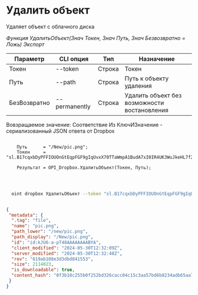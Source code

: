﻿---
sidebar_position: 7
---

# Удалить объект
 Удаляет объект с облачного диска


*Функция УдалитьОбъект(Знач Токен, Знач Путь, Знач Безвозвратно = Ложь) Экспорт*

  | Параметр | CLI опция | Тип | Назначение |
  |-|-|-|-|
  | Токен | --token | Строка | Токен |
  | Путь | --path | Строка | Путь к объекту удаления |
  | БезВозвратно | --permanently | Строка | Удалить объект без возможности востановления |

  
  Вовзращаемое значение:   Соответствие Из КлючИЗначение - сериализованный JSON ответа от Dropbox

```bsl title="Пример кода"
	
    Путь      = "/New/pic.png";  
    Токен     = "sl.B17cqxbDyPFFIOUOnGtEqpFGF9gIqUvxX70TTaWmpA1BudA7xI0IR4UK3WuJkeHL7f229VtvwT...";  
    
    Результат = OPI_Dropbox.УдалитьОбъект(Токен, Путь);

	
```

```sh title="Пример команд CLI"
    
  oint dropbox УдалитьОбъект --token "sl.B17cqxbDyPFFIOUOnGtEqpFGF9gIqUvxX70TTaWmpA1BudA7xI0IR4UK3WuJkeHL7f229VtvwT..." --path %path% --permanently %permanently%

```


```json title="Результат"

{
 "metadata": {
  ".tag": "file",
  "name": "pic.png",
  "path_lower": "/new/pic.png",
  "path_display": "/New/pic.png",
  "id": "id:kJU6-a-pT48AAAAAAAABYA",
  "client_modified": "2024-05-30T12:32:09Z",
  "server_modified": "2024-05-30T12:32:48Z",
  "rev": "619ab108e3d3dbd841553",
  "size": 2114023,
  "is_downloadable": true,
  "content_hash": "0f3b18c255b0f252bd326cacc04c15c3aa57bd6b8234adb65aa7bb2987a65492"
 }
}

```
